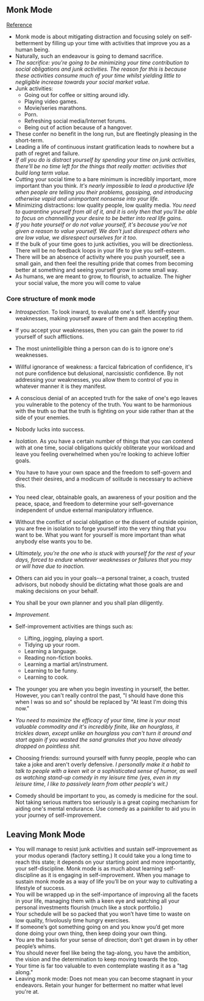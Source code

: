 ## Monk Mode
[Reference](https://illimitablemen.com/2014/04/13/monk-mode/)

- Monk mode is about mitigating distraction and focusing solely on self-betterment by filling up your time with activities that improve you as a human being.
- Naturally, such an endeavour is going to demand sacrifice.
- *The sacrifice: you're going to be minimizing your time contribution to social obligations and junk activities. The reason for this is because these activities consume much of your time whilst yielding little to negligible increase towards your social market value.*
- Junk activities:
  - Going out for coffee or sitting around idly.
  - Playing video games.
  - Movie/series marathons.
  - Porn.
  - Refreshing social media/Internet forums.
  - Being out of action because of a hangover.
- These confer no benefit in the long run, but are fleetingly pleasing in the short-term.
- Leading a life of continuous instant gratification leads to nowhere but a path of regret and failure.
- *If all you do is distract yourself by spending your time on junk activities, there'll be no time left for the things that really matter: activities that build long term value.*
- Cutting your social time to a bare minimum is incredibly important, more important than you think. *It's nearly impossible to lead a productive life when people are telling you their problems, gossiping, and introducing otherwise vapid and unimportant nonsense into your life.*
- Minimizing distractions: low quality people, low quality media. *You need to quarantine yourself from all of it, and it is only then that you'll be able to focus on channelling your desire to be better into real life gains.*
- *If you hate yourself or do not value yourself, it's because you've not given a reason to value yourself. We don't just disrespect others who are low value, we disrespect ourselves for it too.*
- If the bulk of your time goes to junk activities, you will be directionless. There will be no feedback loops in your life to give you self-esteem.
- There will be an absence of activity where you push yourself, see a small gain, and then feel the resulting pride that comes from becoming better at something and seeing yourself grow in some small way.
- As humans, we are meant to grow, to flourish, to actualize. The higher your social value, the more you will come to value

### Core structure of monk mode

- *Introspection.* To look inward, to evaluate one's self. Identify your weaknesses, making yourself aware of them and then accepting them.
- If you accept your weaknesses, then you can gain the power to rid yourself of such afflictions.
- The most unintelligible thing a person can do is to ignore one's weaknesses.
- Willful ignorance of weakness: a farcical fabrication of confidence, it's not pure confidence but delusional, narcissistic confidence. By not addressing your weaknesses, you allow them to control of you in whatever manner it is they manifest.
- A conscious denial of an accepted truth for the sake of one's ego leaves you vulnerable to the potency of the truth. You want to be harmonious with the truth so that the truth is fighting on your side rather than at the side of your enemies.
- Nobody lucks into success.

- *Isolation.* As you have a certain number of things that you can contend with at one time, social obligations quickly obliterate your workload and leave you feeling overwhelmed when you're looking to achieve loftier goals.
- You have to have your own space and the freedom to self-govern and direct their desires, and a modicum of solitude is necessary to achieve this.
- You need clear, obtainable goals, an awareness of your position and the peace, space, and freedom to determine your self-governance independent of undue external manipulatory influence.
- Without the conflict of social obligation or the dissent of outside opinion, you are free in isolation to forge yourself into the very thing that you want to be. What you want for yourself is more important than what anybody else wants you to be.
- *Ultimately, you're the one who is stuck with yourself for the rest of your days, forced to endure whatever weaknesses or failures that you may or will have due to inaction.*
- Others can aid you in your goals--a personal trainer, a coach, trusted advisors, but nobody should be dictating what those goals are and making decisions on your behalf.
- You shall be your own planner and you shall plan diligently.

- *Improvement.*
- Self-improvement activities are things such as:
  - Lifting, jogging, playing a sport.
  - Tidying up your room.
  - Learning a language.
  - Reading non-fiction books.
  - Learning a martial art/instrument.
  - Learning to be funny.
  - Learning to cook.
- The younger you are when you begin investing in yourself, the better. However, you can't really control the past, "I should have done this when I was so and so" should be replaced by "At least I'm doing this now."
- *You need to maximize the efficacy of your time, time is your most valuable commodity and it's incredibly finite, like an hourglass, it trickles down, except unlike an hourglass you can't turn it around and start again if you wasted the sand granules that you have already dropped on pointless shit.*
- Choosing friends: surround yourself with funny people, people who can take a joke and aren't overly defensive. *I personally make it a habit to talk to people with a keen wit or a sophisticated sense of humor, as well as watching stand-up comedy in my leisure time (yes, even in my leisure time, I like to passively learn from other people's wit.)*
- Comedy should be important to you, as comedy is medicine for the soul. Not taking serious matters too seriously is a great coping mechanism for aiding one's mental endurance. Use comedy as a painkiller to aid you in your journey of self-improvement.

## Leaving Monk Mode

-  You will manage to resist junk activities and sustain self-improvement as your modus operandi (factory setting.) It could take you a long time to reach this state; it depends on your starting point and more importantly, your self-discipline. Monk mode is as much about learning self-discipline as it is engaging in self-improvement. When you manage to sustain monk mode as a way of life you’ll be on your way to cultivating a lifestyle of success.
- You will be wrapped up in the self-importance of improving all the facets in your life, managing them with a keen eye and watching all your personal investments flourish (much like a stock portfolio.)
- Your schedule will be so packed that you won’t have time to waste on low quality, frivolously time hungry exercises.
- If someone’s got something going on and you know you’d get more done doing your own thing, then keep doing your own thing.
- You are the basis for your sense of direction; don’t get drawn in by other people’s whims.
- You should never feel like being the tag-along, you have the ambition, the vision and the determination to keep moving towards the top.
- Your time is far too valuable to even contemplate wasting it as a "tag along."
- Leaving monk mode: Does not mean you can become stagnant in your endeavors. Retain your hunger for betterment no matter what level you're at.
